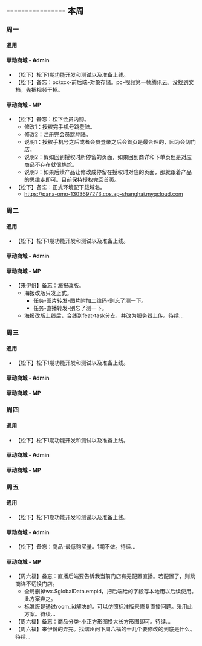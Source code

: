 ## ---------------- 本周

### 周一
#### 通用
#### 草动商城 - Admin
* 【松下】松下1期功能开发和测试以及准备上线。
* 【松下】备忘：pc/xcx-前后端-对象存储。pc-视频第一帧腾讯云。没找到文档，先把视频干掉。
#### 草动商城 - MP
* 【松下】备忘：松下会员内购。
  - 修改1：授权完手机号跳登陆。
  - 修改2：注册完会员跳登陆。
  - 说明1：授权手机号之后或者会员登录之后会首页是最合理的，因为会切门店。
  - 说明2：假如回到授权时所停留的页面，如果回到商详和下单页但是对应商品不存在就很尴尬。
  - 说明3：如果后续产品让修改成停留在授权时对应的页面，那就跟着产品的思维走即可。目前保持授权完回首页。
* 【松下】备忘：正式环境配下载域名。
  - https://pana-omo-1303697273.cos.ap-shanghai.myqcloud.com

### 周二
#### 通用
* 【松下】松下1期功能开发和测试以及准备上线。
#### 草动商城 - Admin
#### 草动商城 - MP
* 【来伊份】备忘：海报改版。
  - 海报改版只发正式。
    - 任务-图片转发-图片附加二维码-别忘了测一下。
    - 任务-直播转发-别忘了测一下。
  - 海报改版上线后，合线到feat-task分支，并改为服务器上传。待续...

### 周三
#### 通用
* 【松下】松下1期功能开发和测试以及准备上线。
#### 草动商城 - Admin
#### 草动商城 - MP

### 周四
#### 通用
* 【松下】松下1期功能开发和测试以及准备上线。
#### 草动商城 - Admin
#### 草动商城 - MP

### 周五
#### 通用
* 【松下】松下1期功能开发和测试以及准备上线。
#### 草动商城 - Admin
* 【松下】备忘：商品-最低购买量。1期不做。待续...
#### 草动商城 - MP
* 【周六福】备忘：直播后端要告诉我当前门店有无配置直播。若配置了，则跳商详不切换门店。
  - 全局删掉wx.$globalData.empid，把后端给的字段存本地用以后续使用。此方案弃之。
  - 标准版是通过room_id解决的。可以仿照标准版来修复直播问题。采用此方案。待续...
* 【周六福】备忘：商品分类-小正方形图换大长方形图即可。待续...
* 【周六福】来伊份的弄完。找熠州问下周六福的十几个要修改的到底是什么。待续...
